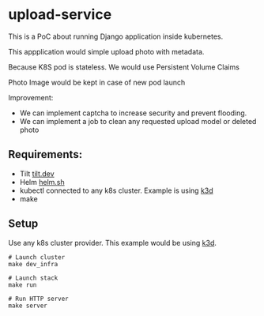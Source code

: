 # upload-service

This is a PoC about running Django application inside kubernetes.

This appplication would simple upload photo with metadata.

Because K8S pod is stateless. We would use Persistent Volume Claims

Photo Image would be kept in case of new pod launch


Improvement:
- We can implement captcha to increase security and prevent flooding.
- We can implement a job to clean any requested upload model or deleted photo

## Requirements:

- Tilt [tilt.dev](https://tilt.dev)
- Helm [helm.sh](https://helm.sh/)
- kubectl connected to any k8s cluster. Example is using [k3d](https://k3d.io/v5.1.0/)
- make

## Setup

Use any k8s cluster provider. This example would be using [k3d](https://k3d.io/).

    # Launch cluster
    make dev_infra

    # Launch stack
    make run

    # Run HTTP server
    make server
